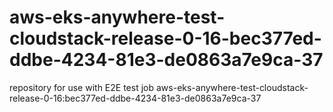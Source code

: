 # aws-eks-anywhere-test-cloudstack-release-0-16-bec377ed-ddbe-4234-81e3-de0863a7e9ca-37
repository for use with E2E test job aws-eks-anywhere-test-cloudstack-release-0-16:bec377ed-ddbe-4234-81e3-de0863a7e9ca-37
